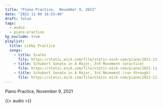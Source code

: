 ```yaml
---
title: "Piano Practice,  November 9, 2021"
date: "2021-11-09 16:53:46"
draft: false
tags:
  - audio
  - piano-practice
hp_exclude: true
playlist:
  title: Libby Practice
  songs:
    - title: Scales
      file: https://static.eick.com/file/static-eick-com/piano/2021-11-09-001.mp3
    - title: Schubert Sonata in A Major, 3rd Movement (practice)
      file: https://static.eick.com/file/static-eick-com/piano/2021-11-09-002.mp3
    - title: Schubert Sonata in A Major, 3rd Movement (run through)
      file: https://static.eick.com/file/static-eick-com/piano/2021-11-09-003.mp3
---
```


Piano Practice, November 9, 2021

<!--more-->

{{< audio >}}
